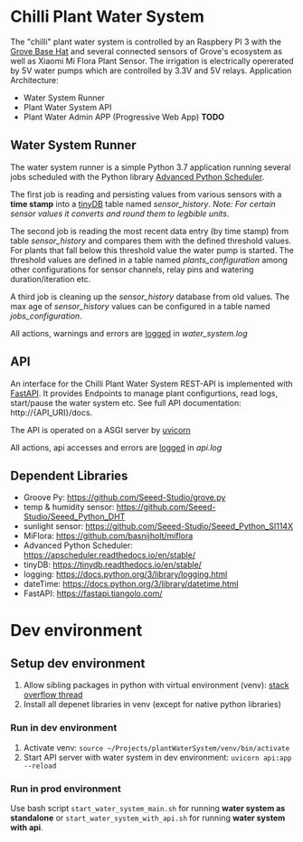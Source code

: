 # Chilli Plant Water System

The "chilli" plant water system is controlled by an Raspbery PI 3 with the [Grove Base Hat](https://wiki.seeedstudio.com/Grove_Base_Hat_for_Raspberry_Pi/) 
and several connected sensors of Grove's ecosystem as well as Xiaomi Mi Flora Plant Sensor. The irrigation is electrically opererated by 5V water pumps which are controlled by 3.3V and 5V relays.
Application Architecture:

* Water System Runner
* Plant Water System API
* Plant Water Admin APP (Progressive Web App) **TODO**

## Water System Runner
The water system runner is a simple Python 3.7 application running several jobs scheduled with the Python library [Advanced Python Scheduler](https://apscheduler.readthedocs.io/en/stable/).

The first job is reading and persisting values from various sensors with a **time stamp** into a [tinyDB](https://tinydb.readthedocs.io/en/stable/) table named *sensor_history*. _Note: For certain sensor values it converts and round them to legbible units_. 

The second job is reading the most recent data entry (by time stamp) from table *sensor_history* and compares them with the defined threshold values. For plants that fall below this threshold value the water pump is started. The threshold values are defined in a table named *plants_configuration* among other configurations for sensor channels, relay pins and watering duration/iteration etc.

A third job is cleaning up the *sensor_history* database from old values. The max age of *sensor_history* values can be configured in a table named *jobs_configuration*. 

All actions, warnings and errors are [logged](https://docs.python.org/3/library/logging.html) in *water_system.log* 

## API
An interface for the Chilli Plant Water System REST-API is implemented with [FastAPI](https://fastapi.tiangolo.com/). 
It provides Endpoints to manage plant configurtions, read logs, start/pause the water system etc. See full API documentation: http://{API_URI}/docs.

The API is operated on a ASGI server by [uvicorn](https://www.uvicorn.org/)

All actions, api accesses and errors are [logged](https://docs.python.org/3/library/logging.html) in *api.log* 

## Dependent Libraries
 * Groove Py: https://github.com/Seeed-Studio/grove.py
 * temp & humidity sensor: https://github.com/Seeed-Studio/Seeed_Python_DHT
 * sunlight sensor: https://github.com/Seeed-Studio/Seeed_Python_SI114X
 * MiFlora: https://github.com/basnijholt/miflora
 * Advanced Python Scheduler: https://apscheduler.readthedocs.io/en/stable/
 * tinyDB: https://tinydb.readthedocs.io/en/stable/
 * logging: https://docs.python.org/3/library/logging.html
 * dateTime: https://docs.python.org/3/library/datetime.html
 * FastAPI: https://fastapi.tiangolo.com/

# Dev environment
## Setup dev environment
1. Allow sibling packages in python with virtual environment (venv): [stack overflow thread](https://stackoverflow.com/questions/6323860/sibling-package-imports/50193944#50193944)
2. Install all depenet libraries in venv (except for native python libraries) 

### Run in dev environment
1. Activate venv: ```source ~/Projects/plantWaterSystem/venv/bin/activate```
2. Start API server with water system in dev environment: ```uvicorn api:app --reload```

### Run in prod environment
Use bash script ```start_water_system_main.sh``` for running **water system as standalone** or ```start_water_system_with_api.sh``` for running **water system with api**.
